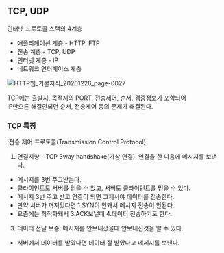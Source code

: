 ## TCP, UDP

인터넷 프로토콜 스택의 4계층
- 애플리케이션 계층 - HTTP, FTP
- 전송 계층 - TCP, UDP
- 인터넷 계층 - IP
- 네트워크 인터페이스 계층

![HTTP웹_기본지식_20201226_page-0027](https://user-images.githubusercontent.com/60098769/148779135-e2ea4ebc-c255-41bd-a13b-26d74f065fa9.jpg)

TCP에는 출발지, 목적지의 PORT, 전송제어, 순서, 검증정보가 포함되어   
IP만으론 해결안되던 순서, 전송제어 등의 문제가 해결된다.

### **TCP 특징**
:전송 제어 프로토콜(Transmission Control Protocol)
1. 연결지향 - TCP 3way handshake(가상 연결): 연결을 한 다음에 메시지를 보낸다. 
- 메시지를 3번 주고받는다.
- 클라이언트도 서버를 믿을 수 있고, 서버도 클라이언트를 믿을 수 있다.
- 메시지 3번 주고 받고 연결이 되면 그제서야 데이터를 전송한다.
- 만약 서버가 꺼져있다면 1.SYN이 안돼서 메시지 전송이 안된다.
- 요즘에는 최적화돼서 3.ACK보낼때 4.데이터 전송하기도 한다.

3. 데이터 전달 보증: 메시지를 안보내졌을때 안보내진것을 알 수 있다. 
- 서버에서 데이터를 받았다면 데이터 잘 받았다고 메세지를 보낸다.
